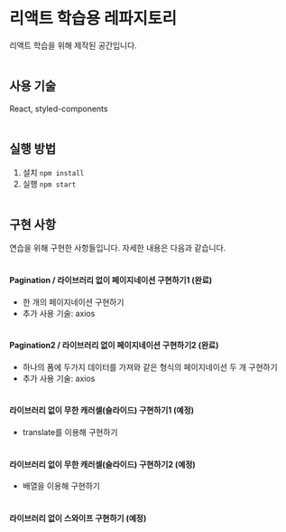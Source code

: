 # 리액트 학습용 레파지토리

리액트 학습을 위해 제작된 공간입니다.
<br /><br />

## 사용 기술
React, styled-components
<br /><br />

## 실행 방법
1. 설치 `npm install`
2. 실행 `npm start`
<br /><br />

## 구현 사항
연습을 위해 구현한 사항들입니다. 자세한 내용은 다음과 같습니다.
<br /><br />

#### Pagination / 라이브러리 없이 페이지네이션 구현하기1 (완료)
- 한 개의 페이지네이션 구현하기
- 추가 사용 기술: axios
<br /><br />

#### Pagination2 / 라이브러리 없이 페이지네이션 구현하기2 (완료)
- 하나의 폼에 두가지 데이터를 가져와 같은 형식의 페이지네이션 두 개 구현하기
- 추가 사용 기술: axios
<br /><br />

#### 라이브러리 없이 무한 캐러셀(슬라이드) 구현하기1 (예정)
- translate를 이용해 구현하기
<br /><br />

#### 라이브러리 없이 무한 캐러셀(슬라이드) 구현하기2 (예정)
- 배열을 이용해 구현하기
<br /><br />

#### 라이브러리 없이 스와이프 구현하기 (예정)
<br /><br />

